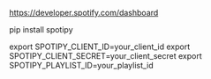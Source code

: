 
https://developer.spotify.com/dashboard

pip install spotipy

export SPOTIPY_CLIENT_ID=your_client_id
export SPOTIPY_CLIENT_SECRET=your_client_secret
export SPOTIPY_PLAYLIST_ID=your_playlist_id

